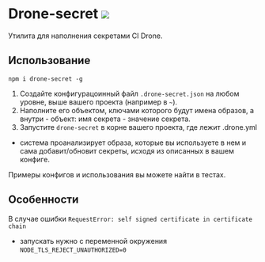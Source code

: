 # Drone-secret ![](https://img.shields.io/npm/v/drone-secret.svg)

Утилита для наполнения секретами CI Drone.

## Использование

`npm i drone-secret -g`

1. Создайте конфигурацоинный файл `.drone-secret.json` на любом уровне,
выше вашего проекта (например в `~`).
2. Наполните его объектом, ключами которого будут имена образов,
а внутри - объект: имя секрета - значение секрета.
3. Запустите `drone-secret` в корне вашего проекта, где лежит .drone.yml
 - система проанализирует образа, которые вы используете в нем и сама
 добавит/обновит секреты, исходя из описанных в вашем конфиге.

Примеры конфигов и использования вы можете найти в тестах.

## Особенности

В случае ошибки `RequestError: self signed certificate in certificate chain`
- запускать нужно с переменной окружения `NODE_TLS_REJECT_UNAUTHORIZED=0`
